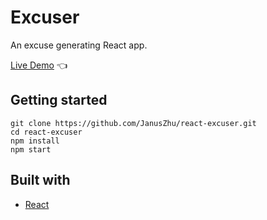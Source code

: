 # Excuser

An excuse generating React app.

[Live Demo](https://januszhu.github.io/react-excuser/) :point_left:

## Getting started

```
git clone https://github.com/JanusZhu/react-excuser.git
cd react-excuser
npm install
npm start
```

## Built with

- [React](https://reactjs.org/)
